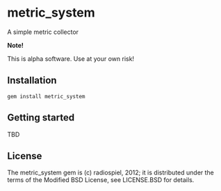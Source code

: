 # metric_system

A simple metric collector

**Note!** 

This is alpha software. Use at your own risk!

## Installation

    gem install metric_system

## Getting started

TBD

## License

The metric_system gem is (c) radiospiel, 2012; it is distributed under the terms of the Modified BSD License, see LICENSE.BSD for details.
